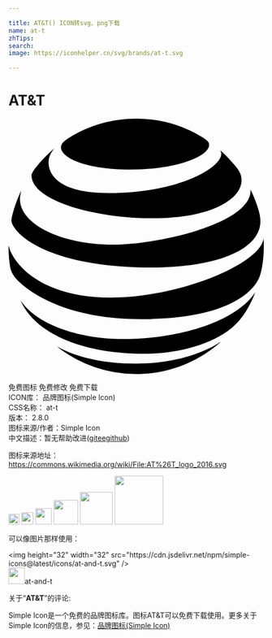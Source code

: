 ```yaml
---

title: AT&T() ICON转svg、png下载
name: at-t
zhTips: 
search: 
image: https://iconhelper.cn/svg/brands/at-t.svg

---
```


# AT&T  <small style="font-size: 60%;font-weight: 100"></small>

<div id="svg" class="svg-wrap">
<svg xmlns="http://www.w3.org/2000/svg" role="img" viewBox="0 0 24 24"><title>AT&amp;T icon</title><path d="M4.633 21.429a11.967 11.967 0 0 0 7.344 2.516c3.026 0 5.785-1.123 7.89-2.968.026-.022.014-.037-.011-.022-.945.63-3.638 2.008-7.879 2.008-3.685 0-6.014-.822-7.329-1.556-.025-.013-.034.006-.015.022m8.157.612c2.948 0 6.187-.804 8.124-2.394.53-.434 1.035-1.01 1.487-1.785.26-.446.515-.976.722-1.497.01-.025-.006-.038-.025-.01-1.802 2.652-7.018 4.305-12.404 4.305-3.807 0-7.904-1.217-9.508-3.542-.016-.021-.031-.012-.022.012 1.494 3.176 6.027 4.91 11.626 4.91m-3.22-5.267c-6.13 0-9.02-2.855-9.545-4.804-.006-.028-.025-.022-.025.004 0 .655.066 1.502.179 2.064.053.273.276.702.602 1.045 1.485 1.547 5.186 3.715 11.595 3.715 8.732 0 10.729-2.909 11.136-3.866.292-.684.443-1.92.443-2.958 0-.252-.006-.452-.016-.65 0-.032-.018-.034-.025-.003-.436 2.34-7.897 5.453-14.344 5.453M1.155 6.836C.803 7.533.415 8.71.298 9.318c-.05.26-.029.386.063.58.734 1.56 4.45 4.054 13.12 4.054 5.289 0 9.397-1.3 10.063-3.67.122-.437.129-.898-.029-1.519-.176-.694-.505-1.503-.784-2.071-.01-.019-.025-.016-.022.006.103 3.11-8.569 5.114-12.945 5.114-4.74 0-8.694-1.888-8.694-4.273 0-.229.048-.458.107-.696.006-.022-.013-.026-.022-.007m18.732-3.818c.05.079.076.163.076.276 0 1.33-4.072 3.684-10.553 3.684-4.762 0-5.653-1.767-5.653-2.89 0-.402.154-.813.493-1.23.018-.025.003-.034-.019-.016a12.001 12.001 0 0 0-1.685 1.751c-.239.301-.387.568-.387.728 0 2.328 5.838 4.016 11.297 4.016 5.816 0 8.412-1.899 8.412-3.567 0-.596-.232-.945-.826-1.62-.386-.439-.75-.796-1.136-1.148-.019-.015-.032-.003-.019.016m-1.783-1.33A11.845 11.845 0 0 0 11.977 0c-2.262 0-4.41.633-6.211 1.738-.54.332-.845.599-.845.942 0 1.01 2.36 2.095 6.548 2.095 4.143 0 7.357-1.19 7.357-2.334 0-.273-.239-.464-.722-.753"/></svg>
</div>
<detail full-name='at-t'></detail>

<div class="detail-page">
<p>
<span><span class="badge-success badge">免费图标</span> <span class="badge-success badge">免费修改</span>  <span class="badge-success badge">免费下载</span> </span>
<br/>
<span>
ICON库：
<span class="badge-secondary badge">品牌图标(Simple Icon)</span> 
</span>
<br/>
<span>
CSS名称：
<span class="badge-secondary badge">at-t</span> 
</span>

<br/>
<span>
版本：
<span class="badge-secondary badge">2.8.0</span> 
</span>
<br/>
<span>图标来源/作者：<span class="badge-light badge">Simple Icon</span></span> 
<br/>
<span class="zh-detail">中文描述：暂无<span class="help-link"><span>帮助改进</span>(<a href="https://gitee.com/liuwave/icon-helper/edit/master/json/brands/at-t.json" target="_blank" rel="noopener noreferrer">gitee</a><a href="https://github.com/liuwave/icon-helper/edit/master/json/brands/at-t.json" target="_blank" rel="noopener noreferrer">github</a></span>)</span><br/>
</p>
</div><div class="description description alert alert-light"><p>图标来源地址：<a href="https://commons.wikimedia.org/wiki/File:AT%26T_logo_2016.svg" target="_blank" rel="noopener noreferrer">https://commons.wikimedia.org/wiki/File:AT%26T_logo_2016.svg</a></p></div>
<div class="alert alert-dark">
<img height="21" width="21" src="https://cdn.jsdelivr.net/npm/simple-icons@latest/icons/at-and-t.svg" />
<img height="24" width="24" src="https://cdn.jsdelivr.net/npm/simple-icons@latest/icons/at-and-t.svg" />
<img height="32" width="32" src="https://cdn.jsdelivr.net/npm/simple-icons@latest/icons/at-and-t.svg" />
<img height="48" width="48" src="https://cdn.jsdelivr.net/npm/simple-icons@latest/icons/at-and-t.svg" />
<img height="64" width="64" src="https://cdn.jsdelivr.net/npm/simple-icons@latest/icons/at-and-t.svg" />
<img height="96" width="96" src="https://cdn.jsdelivr.net/npm/simple-icons@latest/icons/at-and-t.svg" />

</div>
<div>
  <p>可以像图片那样使用：    
  </p>
  <div class="alert alert-primary" style="font-size: 14px">
    &lt;img height="32" width="32" src="https://cdn.jsdelivr.net/npm/simple-icons@latest/icons/at-and-t.svg" /&gt;
    <copy-btn content='<img height="32" width="32" src="https://cdn.jsdelivr.net/npm/simple-icons@latest/icons/at-and-t.svg" />'></copy-btn>
  </div>
  <div class="alert alert-secondary">
    <img height="32" width="32" src="https://cdn.jsdelivr.net/npm/simple-icons@latest/icons/at-and-t.svg" />at-and-t
    <copy-btn content="at-and-t" btn-title="复制图标名称"></copy-btn>
  </div>
</div>
<div class="icon-detail__container">
<p>关于“<b>AT&T</b>”的评论:</p>
</div>
<Vssue title="关于“AT&T”的评论" />
<div><p>Simple Icon是一个免费的品牌图标库。图标AT&T可以免费下载使用。更多关于  Simple Icon的信息，参见：<a target="_blank" href="https://iconhelper.cn/brands.html">品牌图标(Simple Icon)</a>
</p></div>
